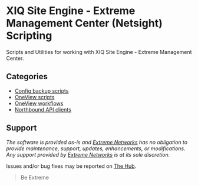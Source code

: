 # XIQ Site Engine - Extreme Management Center (Netsight) Scripting

Scripts and Utilities for working with XIQ Site Engine - Extreme Management Center.

## Categories

* [Config backup scripts](cfg_backup_scripts/README.md)
* [OneView scripts](oneview_CLI_scripts/README.md)
* [OneView workflows](oneview_workflows/README.md)
* [Northbound API clients](nbi_clients/README.md)

## Support

_The software is provided as-is and [Extreme Networks](http://www.extremenetworks.com/) has no obligation to provide maintenance, support, updates, enhancements, or modifications. Any support provided by [Extreme Networks](http://www.extremenetworks.com/) is at its sole discretion._

Issues and/or bug fixes may be reported on [The Hub](https://community.extremenetworks.com).

>Be Extreme
